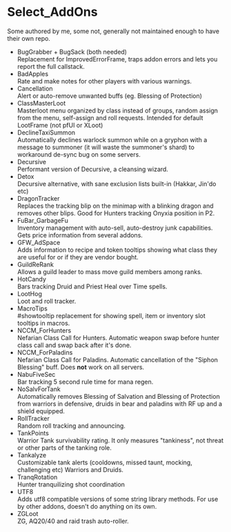 # Select_AddOns
Some authored by me, some not, generally not maintained enough to have their own repo.

- BugGrabber + BugSack (both needed)  
  Replacement for ImprovedErrorFrame, traps addon errors and lets you report the full callstack.
- BadApples  
  Rate and make notes for other players with various warnings.
- Cancellation  
  Alert or auto-remove unwanted buffs (eg. Blessing of Protection)
- ClassMasterLoot  
  Masterloot menu organized by class instead of groups, random assign from the menu, self-assign and roll requests. Intended for default LootFrame (not pfUI or XLoot)
- DeclineTaxiSummon  
  Automatically declines warlock summon while on a gryphon with a message to summoner (it will waste the summoner's shard) to workaround de-sync bug on some servers.
- Decursive  
  Performant version of Decursive, a cleansing wizard.
- Detox  
  Decursive alternative, with sane exclusion lists built-in (Hakkar, Jin'do etc)
- DragonTracker  
  Replaces the tracking blip on the minimap with a blinking dragon and removes other blips. Good for Hunters tracking Onyxia position in P2.
- FuBar_GarbageFu  
  Inventory management with auto-sell, auto-destroy junk capabilities. Gets price information from several addons.
- GFW_AdSpace  
  Adds information to recipe and token tooltips showing what class they are useful for or if they are vendor bought.
- GuildReRank  
  Allows a guild leader to mass move guild members among ranks.
- HotCandy  
  Bars tracking Druid and Priest Heal over Time spells.
- LootHog  
  Loot and roll tracker.
- MacroTips  
  #showtooltip replacement for showing spell, item or inventory slot tooltips in macros.
- NCCM_ForHunters  
  Nefarian Class Call for Hunters. Automatic weapon swap before hunter class call and swap back after it's done.
- NCCM_ForPaladins  
  Nefarian Class Call for Paladins. Automatic cancellation of the "Siphon Blessing" buff. Does **not** work on all servers.
- NabuFiveSec  
  Bar tracking 5 second rule time for mana regen.
- NoSalvForTank  
  Automatically removes Blessing of Salvation and Blessing of Protection from warriors in defensive, druids in bear and paladins with RF up and a shield equipped.
- RollTracker  
  Random roll tracking and announcing.
- TankPoints  
  Warrior Tank survivability rating. It only measures "tankiness", not threat or other parts of the tanking role.
- Tankalyze  
  Customizable tank alerts (cooldowns, missed taunt, mocking, challenging etc) Warriors and Druids.
- TranqRotation  
  Hunter tranquilizing shot coordination
- UTF8  
  Adds utf8 compatible versions of some string library methods. For use by other addons, doesn't do anything on its own.
- ZGLoot  
  ZG, AQ20/40 and raid trash auto-roller.
